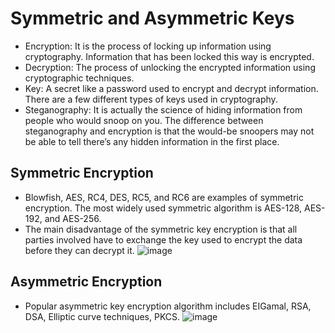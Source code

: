 # Symmetric and Asymmetric Keys

- Encryption: It is the process of locking up information using cryptography. Information that has been locked this way is encrypted.
- Decryption: The process of unlocking the encrypted information using cryptographic techniques.
- Key: A secret like a password used to encrypt and decrypt information. There are a few different types of keys used in cryptography.
- Steganography: It is actually the science of hiding information from people who would snoop on you. The difference between steganography and encryption is that the would-be snoopers may not be able to tell there’s any hidden information in the first place.

## Symmetric Encryption
- Blowfish, AES, RC4, DES, RC5, and RC6 are examples of symmetric encryption. The most widely used symmetric algorithm is AES-128, AES-192, and AES-256.
- The main disadvantage of the symmetric key encryption is that all parties involved have to exchange the key used to encrypt the data before they can decrypt it.
![image](https://user-images.githubusercontent.com/7610065/158054274-5117036c-4227-4b41-935d-6b7c805ee4cf.png)

## Asymmetric Encryption
- Popular asymmetric key encryption algorithm includes EIGamal, RSA, DSA, Elliptic curve techniques, PKCS.
![image](https://user-images.githubusercontent.com/7610065/158054283-3395b155-f9d9-402e-b320-64c6a44477e1.png)
